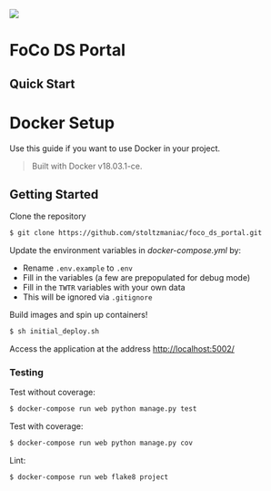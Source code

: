![](https://travis-ci.com/stoltzmaniac/foco_ds_portal.svg?branch=master)

# FoCo DS Portal

## Quick Start

# Docker Setup

Use this guide if you want to use Docker in your project.

> Built with Docker v18.03.1-ce.

## Getting Started

Clone the repository
```sh
$ git clone https://github.com/stoltzmaniac/foco_ds_portal.git
```

Update the environment variables in *docker-compose.yml* by:
  - Rename `.env.example` to `.env`
  - Fill in the variables (a few are prepopulated for debug mode)
  - Fill in the `TWTR` variables with your own data
  - This will be ignored via `.gitignore`

Build images and spin up containers!

```sh
$ sh initial_deploy.sh
```

Access the application at the address [http://localhost:5002/](http://localhost:5002/)

### Testing

Test without coverage:

```sh
$ docker-compose run web python manage.py test
```

Test with coverage:

```sh
$ docker-compose run web python manage.py cov
```

Lint:

```sh
$ docker-compose run web flake8 project
```
